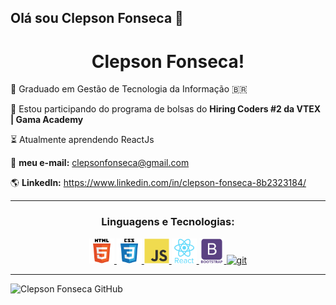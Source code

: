 ## Olá sou Clepson Fonseca 👋

<h1 align="center">Clepson Fonseca!</h1>

🥇 Graduado em Gestão de Tecnologia da Informação 🇧🇷

📱 Estou participando do programa de bolsas do **Hiring Coders #2 da VTEX | Gama Academy**

⏳ Atualmente aprendendo ReactJs

📃 **meu e-mail:** clepsonfonseca@gmail.com

🌎 **LinkedIn:** https://www.linkedin.com/in/clepson-fonseca-8b2323184/

<hr>

<h3 align="center">Linguagens e Tecnologias:</h3>

<p align="center" padding="30"> 
   <a href="https://www.w3.org/html/" target="_blank"> <img src="https://raw.githubusercontent.com/devicons/devicon/master/icons/html5/html5-original-wordmark.svg" alt="html5" width="40" height="40"/> </a> 
  <a href="https://www.w3schools.com/css/" target="_blank"> <img src="https://raw.githubusercontent.com/devicons/devicon/master/icons/css3/css3-original-wordmark.svg" alt="css3" width="40" height="40"/> </a> 
  <a href="https://developer.mozilla.org/en-US/docs/Web/JavaScript" target="_blank"> <img src="https://raw.githubusercontent.com/devicons/devicon/master/icons/javascript/javascript-original.svg" alt="javascript" width="40" height="40"/> </a> 
  <a href="https://reactjs.org/" target="_blank"> <img src="https://raw.githubusercontent.com/devicons/devicon/master/icons/react/react-original-wordmark.svg" alt="react" width="40" height="40"/> </a>
  <a href="https://getbootstrap.com" target="_blank"> <img src="https://raw.githubusercontent.com/devicons/devicon/master/icons/bootstrap/bootstrap-plain-wordmark.svg" alt="bootstrap" width="40" height="40"/> </a>
  <a href="https://git-scm.com/" target="_blank"> <img src="https://www.vectorlogo.zone/logos/git-scm/git-scm-icon.svg" alt="git" width="40" height="40"/> </a> 
 
</p>

<hr>
 
![Clepson Fonseca GitHub](https://github-readme-stats.vercel.app/api?username=clepsonfonseca&theme=algolia&show_icons=true)





